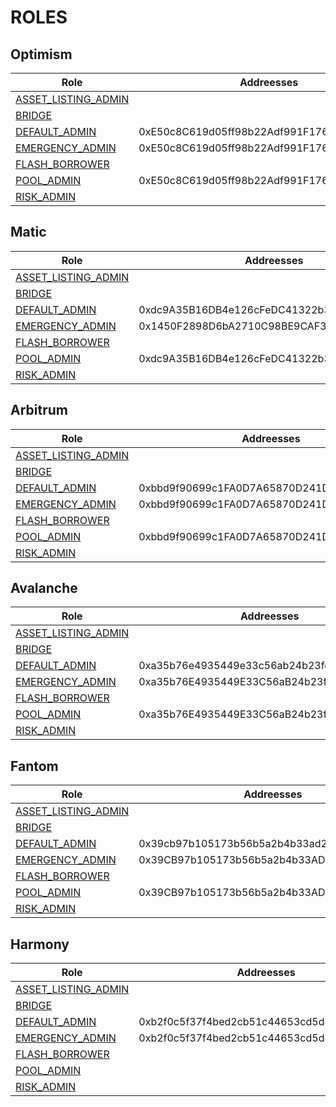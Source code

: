 # ROLES

## Optimism
| Role | Addreesses |
|------|------------|
| [ASSET_LISTING_ADMIN](../../out/PERMISSIONS_V3.md#asset_listing_admin) |  |
| [BRIDGE](../../out/PERMISSIONS_V3.md#bridge) |  |
| [DEFAULT_ADMIN](../../out/PERMISSIONS_V3.md#default_admin) | 0xE50c8C619d05ff98b22Adf991F17602C774F785c |
| [EMERGENCY_ADMIN](../../out/PERMISSIONS_V3.md#emergency_admin) | 0xE50c8C619d05ff98b22Adf991F17602C774F785c |
| [FLASH_BORROWER](../../out/PERMISSIONS_V3.md#flash_borrower) |  |
| [POOL_ADMIN](../../out/PERMISSIONS_V3.md#pool_admin) | 0xE50c8C619d05ff98b22Adf991F17602C774F785c |
| [RISK_ADMIN](../../out/PERMISSIONS_V3.md#risk_admin) |  |

## Matic
| Role | Addreesses |
|------|------------|
| [ASSET_LISTING_ADMIN](../../out/PERMISSIONS_V3.md#asset_listing_admin) |  |
| [BRIDGE](../../out/PERMISSIONS_V3.md#bridge) |  |
| [DEFAULT_ADMIN](../../out/PERMISSIONS_V3.md#default_admin) | 0xdc9A35B16DB4e126cFeDC41322b3a36454B1F772 |
| [EMERGENCY_ADMIN](../../out/PERMISSIONS_V3.md#emergency_admin) | 0x1450F2898D6bA2710C98BE9CAF3041330eD5ae58 |
| [FLASH_BORROWER](../../out/PERMISSIONS_V3.md#flash_borrower) |  |
| [POOL_ADMIN](../../out/PERMISSIONS_V3.md#pool_admin) | 0xdc9A35B16DB4e126cFeDC41322b3a36454B1F772 |
| [RISK_ADMIN](../../out/PERMISSIONS_V3.md#risk_admin) |  |

## Arbitrum
| Role | Addreesses |
|------|------------|
| [ASSET_LISTING_ADMIN](../../out/PERMISSIONS_V3.md#asset_listing_admin) |  |
| [BRIDGE](../../out/PERMISSIONS_V3.md#bridge) |  |
| [DEFAULT_ADMIN](../../out/PERMISSIONS_V3.md#default_admin) | 0xbbd9f90699c1FA0D7A65870D241DD1f1217c96Eb |
| [EMERGENCY_ADMIN](../../out/PERMISSIONS_V3.md#emergency_admin) | 0xbbd9f90699c1FA0D7A65870D241DD1f1217c96Eb |
| [FLASH_BORROWER](../../out/PERMISSIONS_V3.md#flash_borrower) |  |
| [POOL_ADMIN](../../out/PERMISSIONS_V3.md#pool_admin) | 0xbbd9f90699c1FA0D7A65870D241DD1f1217c96Eb |
| [RISK_ADMIN](../../out/PERMISSIONS_V3.md#risk_admin) |  |

## Avalanche
| Role | Addreesses |
|------|------------|
| [ASSET_LISTING_ADMIN](../../out/PERMISSIONS_V3.md#asset_listing_admin) |  |
| [BRIDGE](../../out/PERMISSIONS_V3.md#bridge) |  |
| [DEFAULT_ADMIN](../../out/PERMISSIONS_V3.md#default_admin) | 0xa35b76e4935449e33c56ab24b23fcd3246f13470 |
| [EMERGENCY_ADMIN](../../out/PERMISSIONS_V3.md#emergency_admin) | 0xa35b76E4935449E33C56aB24b23fcd3246f13470 |
| [FLASH_BORROWER](../../out/PERMISSIONS_V3.md#flash_borrower) |  |
| [POOL_ADMIN](../../out/PERMISSIONS_V3.md#pool_admin) | 0xa35b76E4935449E33C56aB24b23fcd3246f13470 |
| [RISK_ADMIN](../../out/PERMISSIONS_V3.md#risk_admin) |  |

## Fantom
| Role | Addreesses |
|------|------------|
| [ASSET_LISTING_ADMIN](../../out/PERMISSIONS_V3.md#asset_listing_admin) |  |
| [BRIDGE](../../out/PERMISSIONS_V3.md#bridge) |  |
| [DEFAULT_ADMIN](../../out/PERMISSIONS_V3.md#default_admin) | 0x39cb97b105173b56b5a2b4b33ad25d6a50e6c949 |
| [EMERGENCY_ADMIN](../../out/PERMISSIONS_V3.md#emergency_admin) | 0x39CB97b105173b56b5a2b4b33AD25d6a50E6c949 |
| [FLASH_BORROWER](../../out/PERMISSIONS_V3.md#flash_borrower) |  |
| [POOL_ADMIN](../../out/PERMISSIONS_V3.md#pool_admin) | 0x39CB97b105173b56b5a2b4b33AD25d6a50E6c949 |
| [RISK_ADMIN](../../out/PERMISSIONS_V3.md#risk_admin) |  |

## Harmony
| Role | Addreesses |
|------|------------|
| [ASSET_LISTING_ADMIN](../../out/PERMISSIONS_V3.md#asset_listing_admin) |  |
| [BRIDGE](../../out/PERMISSIONS_V3.md#bridge) |  |
| [DEFAULT_ADMIN](../../out/PERMISSIONS_V3.md#default_admin) | 0xb2f0c5f37f4bed2cb51c44653cd5d84866bdcd2d |
| [EMERGENCY_ADMIN](../../out/PERMISSIONS_V3.md#emergency_admin) | 0xb2f0c5f37f4bed2cb51c44653cd5d84866bdcd2d |
| [FLASH_BORROWER](../../out/PERMISSIONS_V3.md#flash_borrower) |  |
| [POOL_ADMIN](../../out/PERMISSIONS_V3.md#pool_admin) |  |
| [RISK_ADMIN](../../out/PERMISSIONS_V3.md#risk_admin) |  |
